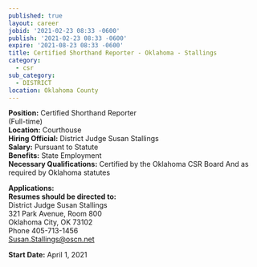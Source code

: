 ```yaml
---
published: true
layout: career
jobid: '2021-02-23 08:33 -0600'
publish: '2021-02-23 08:33 -0600'
expire: '2021-08-23 08:33 -0600'
title: Certified Shorthand Reporter - Oklahoma - Stallings
category:
  - csr
sub_category:
  - DISTRICT
location: Oklahoma County
---
```

**Position:** Certified Shorthand Reporter   
(Full-time)  
**Location:** Courthouse     
**Hiring Official:** District Judge Susan Stallings      
**Salary:** Pursuant to Statute  
**Benefits:** State Employment  
**Necessary Qualifications:** Certified by the Oklahoma CSR Board And as required by Oklahoma statutes
										

**Applications:**   
**Resumes should be directed to:**  
District Judge Susan Stallings  
321 Park Avenue, Room 800  
Oklahoma City, OK  73102  
Phone 405-713-1456  
[Susan.Stallings@oscn.net](mailto:Susan.Stallings@oscn.net)					 

**Start Date:** April 1, 2021
